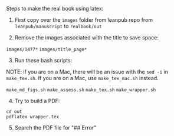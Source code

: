 Steps to make the real book using latex:

1) First copy over the `images` folder from leanpub repo
from `leanpub/manuscript` to `realbook/out`

2) Remove the images associated with the title to save space:

`images/1477*`
`images/title_page*`

3) Run these bash scripts:

NOTE: if you are on a Mac, there will be an issue with the `sed -i` in `make_tex.sh`.
If you are on a Mac, use `make_tex_mac.sh` instead.

`make_md_figs.sh`
`make_assess.sh`
`make_tex.sh`
`make_wrapper.sh`

4) Try to build a PDF:

```
cd out
pdflatex wrapper.tex
```

5) Search the PDF file for "## Error"


